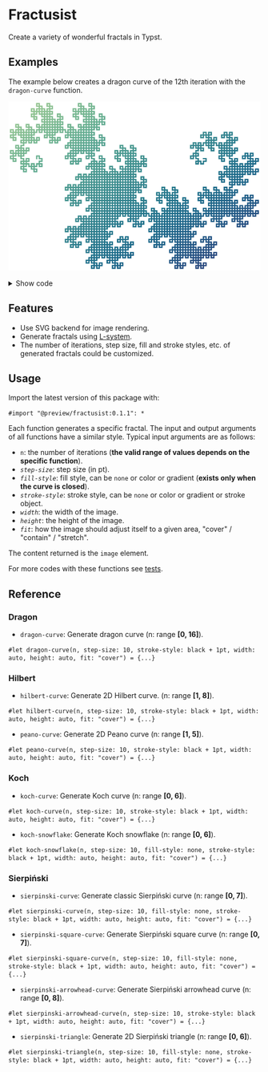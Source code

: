 # Fractusist

Create a variety of wonderful fractals in Typst.


## Examples

The example below creates a dragon curve of the 12th iteration with the `dragon-curve` function.

![The rendered dragon curve](./examples/dragon-curve-n12.png)

<details>
  <summary>Show code</summary>

  ```typ
  #set page(width: auto, height: auto, margin: 0pt)

  #dragon-curve(
    12,
    step-size: 6,
    stroke-style: stroke(
      paint: gradient.linear(..color.map.crest, angle: 45deg),
      thickness: 3pt,
      cap: "square"
    )
  )
  ```
</details>


## Features

- Use SVG backend for image rendering.
- Generate fractals using [L-system](https://en.wikipedia.org/wiki/L-system).
- The number of iterations, step size, fill and stroke styles, etc. of generated fractals could be customized.


## Usage

Import the latest version of this package with:

```typ
#import "@preview/fractusist:0.1.1": *
```

Each function generates a specific fractal. The input and output arguments of all functions have a similar style. Typical input arguments are as follows:

- `n`: the number of iterations (**the valid range of values depends on the specific function**).
- _`step-size`_: step size (in pt).
- _`fill-style`_: fill style, can be `none` or color or gradient (**exists only when the curve is closed**).
- _`stroke-style`_: stroke style, can be `none` or color or gradient or stroke object.
- _`width`_: the width of the image.
- _`height`_: the height of the image.
- _`fit`_: how the image should adjust itself to a given area, "cover" / "contain" / "stretch".

The content returned is the `image` element.

For more codes with these functions see [tests](./tests).


## Reference

### Dragon

- `dragon-curve`: Generate dragon curve (n: range **[0, 16]**).

```typ
#let dragon-curve(n, step-size: 10, stroke-style: black + 1pt, width: auto, height: auto, fit: "cover") = {...}
```


### Hilbert

- `hilbert-curve`: Generate 2D Hilbert curve. (n: range **[1, 8]**).

```typ
#let hilbert-curve(n, step-size: 10, stroke-style: black + 1pt, width: auto, height: auto, fit: "cover") = {...}
```

- `peano-curve`: Generate 2D Peano curve (n: range **[1, 5]**).

```typ
#let peano-curve(n, step-size: 10, stroke-style: black + 1pt, width: auto, height: auto, fit: "cover") = {...}
```


### Koch

- `koch-curve`: Generate Koch curve (n: range **[0, 6]**).

```typ
#let koch-curve(n, step-size: 10, stroke-style: black + 1pt, width: auto, height: auto, fit: "cover") = {...}
```

-  `koch-snowflake`: Generate Koch snowflake (n: range **[0, 6]**).

```typ
#let koch-snowflake(n, step-size: 10, fill-style: none, stroke-style: black + 1pt, width: auto, height: auto, fit: "cover") = {...}
```


### Sierpiński

- `sierpinski-curve`: Generate classic Sierpiński curve (n: range **[0, 7]**).

```typ
#let sierpinski-curve(n, step-size: 10, fill-style: none, stroke-style: black + 1pt, width: auto, height: auto, fit: "cover") = {...}
```

- `sierpinski-square-curve`: Generate Sierpiński square curve (n: range **[0, 7]**).

```typ
#let sierpinski-square-curve(n, step-size: 10, fill-style: none, stroke-style: black + 1pt, width: auto, height: auto, fit: "cover") = {...}
```

- `sierpinski-arrowhead-curve`: Generate Sierpiński arrowhead curve (n: range **[0, 8]**).

```typ
#let sierpinski-arrowhead-curve(n, step-size: 10, stroke-style: black + 1pt, width: auto, height: auto, fit: "cover") = {...}
```

- `sierpinski-triangle`: Generate 2D Sierpiński triangle (n: range **[0, 6]**).

```typ
#let sierpinski-triangle(n, step-size: 10, fill-style: none, stroke-style: black + 1pt, width: auto, height: auto, fit: "cover") = {...}
```
